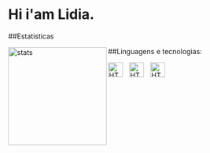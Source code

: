# Hi i'am Lidia.
##Estatisticas 
<p>
    <img 
    align="left"
    alt="stats"
    height="200px"
    src="https://github-readme-stats.vercel.app/api?username=LidiaFera&show=reviews&theme=radical" />
</p> 
##Linguagens e tecnologias:
<p>
    <img 
    align="left"
    alt="HTML"
    title="HTML"
    width="30px"
    style="padding-right: 10px;"
    src="https://cdn.jsdelivr.net/gh/devicons/devicon@latest/icons/html5/html5-plain.svg" />
</p> 
<p>
    <img 
    align="left"
    alt="HTML"
    title="HTML"
    width="30px"
    style="padding-right: 10px;"
    src="https://cdn.jsdelivr.net/gh/devicons/devicon@latest/icons/css3/css3-plain.svg" />
</p> 

<p>
    <img 
    align="left"
    alt="HTML"
    title="HTML"
    width="30px"
    style="padding-right: 10px;"
    src="https://cdn.jsdelivr.net/gh/devicons/devicon@latest/icons/javascript/javascript-original.svg" />

</p> 

